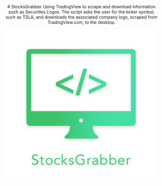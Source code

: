 <div align="center">
# StocksGrabber
Using TradingView to scrape and download information such as Securities Logos. The script asks the user for the ticker symbol, such as TSLA, and downloads the associated company logo, scraped from TradingView.com, to the desktop. 
</div>


![logo](https://raw.githubusercontent.com/usamasaleem1/StocksGrabber/main/StocksGrabberLogo.png)
